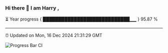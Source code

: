 ### Hi there 👋 I am Harry , 

⏳ Year progress { ████████████████████████████▁▁ } 95.87 %

---

⏰ Updated on Mon, 16 Dec 2024 21:31:29 GMT

![Progress Bar CI](https://github.com/duykhang68/duykhang68/workflows/Progress%20Bar%20CI/badge.svg)
